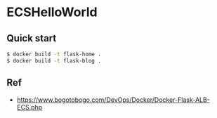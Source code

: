 # ECSHelloWorld


## Quick start
```bash
$ docker build -t flask-home .
$ docker build -t flask-blog .
```

## Ref 
- https://www.bogotobogo.com/DevOps/Docker/Docker-Flask-ALB-ECS.php